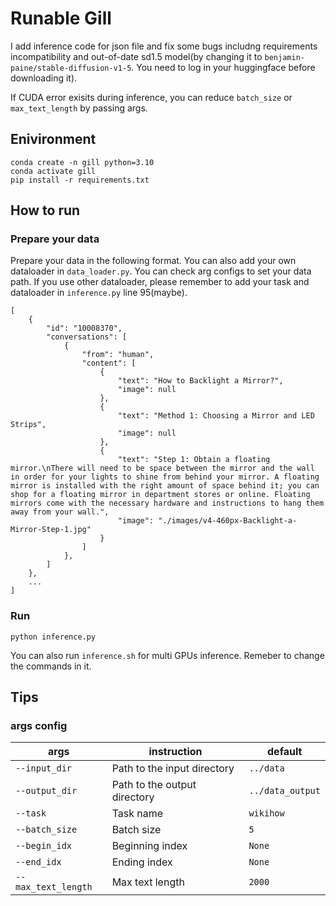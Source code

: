# Runable Gill

I add inference code for json file and fix some bugs includng requirements incompatibility and out-of-date sd1.5 model(by changing it to `benjamin-paine/stable-diffusion-v1-5`. You need to log in your huggingface before downloading it). 

If CUDA error exisits during inference, you can reduce `batch_size` or `max_text_length` by passing args.

## Enivironment
```
conda create -n gill python=3.10
conda activate gill
pip install -r requirements.txt
```

## How to run

### Prepare your data

Prepare your data in the following format. You can also add your own dataloader in `data_loader.py`.
You can check arg configs to set your data path.
If you use other dataloader, please remember to add your task and dataloader in `inference.py` line 95(maybe).
```
[
    {
        "id": "10008370",
        "conversations": [
            {
                "from": "human",
                "content": [
                    {
                        "text": "How to Backlight a Mirror?",
                        "image": null
                    },
                    {
                        "text": "Method 1: Choosing a Mirror and LED Strips",
                        "image": null
                    },
                    {
                        "text": "Step 1: Obtain a floating mirror.\nThere will need to be space between the mirror and the wall in order for your lights to shine from behind your mirror. A floating mirror is installed with the right amount of space behind it; you can shop for a floating mirror in department stores or online. Floating mirrors come with the necessary hardware and instructions to hang them away from your wall.",
                        "image": "./images/v4-460px-Backlight-a-Mirror-Step-1.jpg"
                    }
                ]
            },
        ]
    },
    ...
]
```

### Run
```
python inference.py
```
You can also run `inference.sh` for multi GPUs inference. Remeber to change the commands in it.

## Tips

### args config
| args          | instruction                                    | default          |
|---------------|-----------------------------------------|-----------------|
| `--input_dir`  | Path to the input directory               | `../data`       |
| `--output_dir` | Path to the output directory             | `../data_output`|
| `--task`       | Task name                                 | `wikihow`       |
| `--batch_size` | Batch size                               | `5`             |
| `--begin_idx`            | Beginning index                          | `None`          |
| `--end_idx`              | Ending index                             | `None`          |
| `--max_text_length`   | Max text length   | `2000`    |
